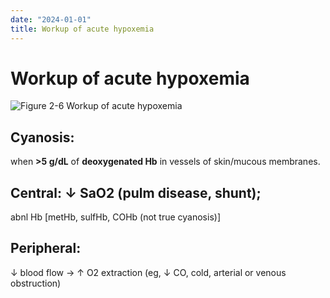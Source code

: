 ```yaml
---
date: "2024-01-01"
title: Workup of acute hypoxemia
---
```


# Workup of acute hypoxemia

![Figure 2-6 Workup of acute hypoxemia](https://i.imgur.com/16LVuul.png)

## Cyanosis:
when **>5 g/dL** of **deoxygenated Hb** in vessels of skin/mucous membranes.

## Central: ↓ SaO2 (pulm disease, shunt);
abnl Hb [metHb, sulfHb, COHb (not true cyanosis)]

## Peripheral:
↓ blood flow → ↑ O2 extraction (eg, ↓ CO, cold, arterial or venous obstruction)
